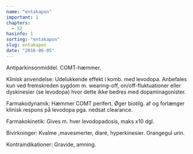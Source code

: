 ```yaml
---
name: "entakapon"
important: 1
chapters:  
  - 52
hasinfo: 1
sorting: "entakapon"
slug: entakapon
date: "2016-06-05"
---
```


Antiparkinsonmiddel. COMT-hæmmer.

Klinisk anvendelse: Udelukkende effekt i komb. med levodopa. Anbefales kun ved fremskreden sygdom m. wearing-off, on/off-fluktuationer eller dyskinesier (se levodopa) hvor dette ikke bedres med dopaminagonister.

Farmakodynamik: Hæmmer COMT perifert. Øger biotilg. af og forlænger klinisk respons på levodopa pga. nedsat clearance.

Farmakokinetik: Gives m. hver levodopadosis, maks x10 dgl.

Bivirkninger: Kvalme ,mavesmerter, diaré, hyperkinesier. Orangegul urin.

Kontraindikationer: Gravide, amning.
